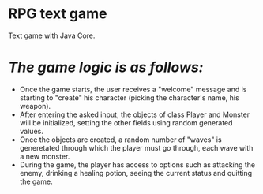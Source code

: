 # RPG text game

Text game with Java Core.

# _The game logic is as follows:_ #
- Once the game starts, the user receives a "welcome" message and is starting to "create" his character (picking the character's name, his weapon).
- After entering the asked input, the objects of class Player and Monster will be initialized, setting the other fields using random generated values.
- Once the objects are created, a random number of "waves" is generetated through which the player must go through, each wave with a new monster.
- During the game, the player has access to options such as attacking the enemy, drinking a healing potion, seeing the current status and quitting the game.
